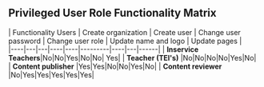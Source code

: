 ## Privileged User Role Functionality Matrix 


| Functionality  Users | Create organization | Create user | Change user password | Change user role | Update name and logo | Update pages |   
|----|---|---|----|----|---------|----|---|------|
| **Inservice Teachers**|No|No|Yes|No|No| Yes|
| **Teacher (TEI's)**   |No|No|No|No|Yes|No|
| **Content publisher** |Yes|Yes|No|No|Yes|No|
| **Content reviewer**  |No|Yes|Yes|Yes|Yes|Yes|